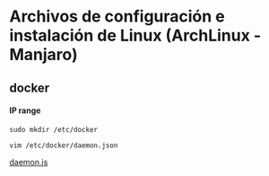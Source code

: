 # Archivos de configuración e instalación de Linux (ArchLinux - Manjaro)


## docker 
#### IP range 

`sudo mkdir /etc/docker`

`vim /etc/docker/daemon.json`

[daemon.js](etc/docker/daemon.json)
